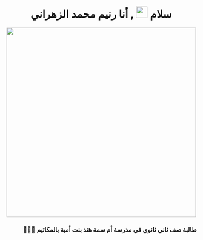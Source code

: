 <!-- - 👋 Hi, I’m @Rannemm
- 👀 I’m interested in ...
- 🌱 I’m currently learning ...
- 💞️ I’m looking to collaborate on ...
- 📫 How to reach me ... -->

<!---
Rannemm/Rannemm is a ✨ special ✨ repository because its `README.md` (this file) appears on your GitHub profile.
You can click the Preview link to take a look at your changes.
--->

<h1 align="center">سلام
  <img src="https://media.giphy.com/media/hvRJCLFzcasrR4ia7z/giphy.gif" width="30px"/>
 , أنا رنيم محمد الزهراني</h1>
<div id="header" align="center">
  <img src=https://cdn.dribbble.com/users/1620156/screenshots/5547104/education.gif" width="500"/>
</div>
<div align="right">
 

### 👩🏻‍🏫 طالبة صف ثاني ثانوي في مدرسة أم سمة هند بنت أمية بالمكاتيم
<!-- 
### 🤩 مهتمه **بحل التحديات البرمجية وتطوير التطبيقات**
### 👩🏻‍🏫🙋🏻‍♀️💁🏻‍♀️🙆🏻‍♀️👩🏻‍💻 طالبة صف ثاني ثانوي في مدرسة أم سمة هند بنت أمية بالمكاتيم 

### 🔭 أتطلع أن أصبح **مبرمجة محترفه** واقوم بأشياء مفيدة للعالم
 
 -->
